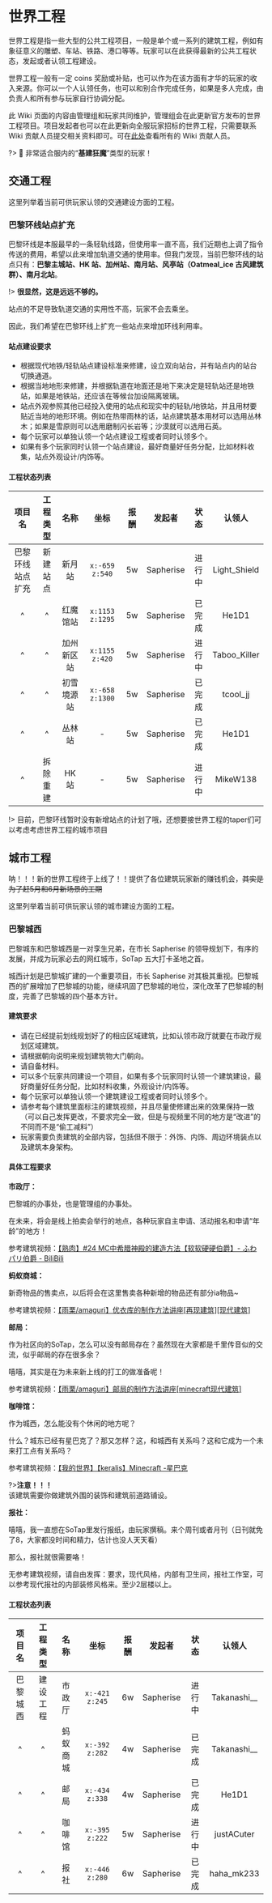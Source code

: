 # 世界工程

世界工程是指一些大型的公共工程项目，一般是单个或一系列的建筑工程，例如有象征意义的雕塑、车站、铁路、港口等等。玩家可以在此获得最新的公共工程状态，发起或者认领工程建设。

世界工程一般有一定 coins 奖励或补贴，也可以作为在该方面有才华的玩家的收入来源。你可以一个人认领任务，也可以和别合作完成任务，如果是多人完成，由负责人和所有参与玩家自行协调分配。

此 Wiki 页面的内容由管理组和玩家共同维护，管理组会在此更新官方发布的世界工程项目。项目发起者也可以在此更新向全服玩家招标的世界工程，只需要联系 Wiki 贡献人员提交相关资料即可。可在[此处](https://book.sotap.org/#/wiki/contributors)查看所有的 Wiki 贡献人员。

?> 💪 非常适合服内的“**基建狂魔**”类型的玩家！

## 交通工程

这里列举着当前可供玩家认领的交通建设方面的工程。

### 巴黎环线站点扩充

巴黎环线是本服最早的一条轻轨线路，但使用率一直不高，我们近期也上调了指令传送的费用，希望以此来增加轨道交通的使用率。但我门发现，当前巴黎环线的站点只有：**巴黎主城站、HK 站、加州站、南月站、风亭站（Oatmeal_ice 古风建筑群）、南月北站**。

!> **很显然，这是远远不够的。**

站点的不足导致轨道交通的实用性不高，玩家不会去乘坐。

因此，我们希望在巴黎环线上扩充一些站点来增加环线利用率。

#### 站点建设要求

- 根据现代地铁/轻轨站点建设标准来修建，设立双向站台，并有站点内的站台切换通道。
- 根据当地地形来修建，并根据轨道在地面还是地下来决定是轻轨站还是地铁站，如果是地铁站，还应该在等候台加设隔离玻璃。
- 站点外观参照其他已经投入使用的站点和现实中的轻轨/地铁站，并且用材要贴近当地的地形环境。例如在热带雨林的话，站点建筑基本用材可以选用丛林木；如果是雪原则可以选用磨制闪长岩等；沙漠就可以选用石英。
- 每个玩家可以单独认领一个站点建设工程或者同时认领多个。
- 如果有多个玩家同时认领一个站点建设，最好商量好任务分配，比如材料收集，站点外观设计/内饰等。

#### 工程状态列表

|      项目名      | 工程类型 |    名称    |      坐标       | 报酬  |  发起者   |  状态  |    认领人    |
| :--------------: | :------: | :--------: | :-------------: | :---: | :-------: | :----: | :----------: |
| 巴黎环线站点扩充 | 新建站点 |   新月站   | `x:-659 z:540`  |  5w   | Sapherise | 进行中 | Light_Shield |
|        ^         |    ^     |  红魔馆站  | `x:1153 z:1295` |  5w   | Sapherise | 已完成 |    He1D1     |
|        ^         |    ^     | 加州新区站 | `x:1155 z:420`  |  5w   | Sapherise | 进行中 | Taboo_Killer |
|        ^         |    ^     | 初雪境源站 | `x:-658 z:1300` |  5w   | Sapherise | 已完成 |   tcool_jj   |
|        ^         |    ^     |   丛林站   |        -        |  5w   | Sapherise | 已完成 |    He1D1     |
|        ^         | 拆除重建 |   HK 站    |        -        |  5w   | Sapherise | 进行中 |   MikeW138   |

!> 目前，巴黎环线暂时没有新增站点的计划了哦，还想要接世界工程的taper们可以考虑考虑世界工程的城市项目

## 城市工程

呐！！！新的世界工程终于上线了！！提供了各位建筑玩家新的赚钱机会，~~其实是为了赶5月和6月新场景的工期~~

这里列举着当前可供玩家认领的城市建设方面的工程。

### 巴黎城西

巴黎城东和巴黎城西是一对孪生兄弟，在市长 Sapherise 的领导规划下，有序的发展，并成为玩家必去的网红城市，SoTap 五大打卡圣地之首。

城西计划是巴黎城扩建的一个重要项目，市长 Sapherise 对其极其重视。巴黎城西的扩展增加了巴黎城的功能，继续巩固了巴黎城的地位，深化改革了巴黎城的制度，完善了巴黎城的四个基本方针。

#### 建筑要求

- 请在已经提前划线规划好了的相应区域建筑，比如认领市政厅就要在市政厅规划区域建筑。
- 请根据朝向说明来规划建筑物大门朝向。
- 请自备材料。
- 可以多个玩家共同建设一个项目，如果有多个玩家同时认领一个建筑建设，最好商量好任务分配，比如材料收集，外观设计/内饰等。
- 每个玩家可以单独认领一个建筑建设工程或者同时认领多个。
- 请参考每个建筑里面标注的建筑视频，并且尽量使修建出来的效果保持一致（可以自己发挥更改，不要求完全一致，但是与视频里不同的地方是“改进”的不同而不是“偷工减料”）
- 玩家需要负责建筑的全部内容，包括但不限于：外饰、内饰、周边环境装点以及建筑本身架构。

#### 具体工程要求

**市政厅：**

巴黎城的办事处，也是管理组的办事处。

在未来，将会是线上拍卖会举行的地点，各种玩家自主申请、活动报名和申请“年龄”的地方！

参考建筑视频：[【熟肉】#24 MC中希腊神殿的建造方法【软软硬硬伯爵】- ふわパリ伯爵 - BiliBili](https://www.bilibili.com/video/BV1gx411y7ra)

**蚂蚁商城：**

新奇物品的售卖点，以后将会在这里售卖各种新增的物品还有部分ia物品~

参考建筑视频：[【雨栗/amaguri】优衣库的制作方法讲座[再现建筑][现代建筑]](https://www.bilibili.com/video/BV1Tb411s7Ed)

**邮局：**

作为社区向的SoTap，怎么可以没有邮局存在？虽然现在大家都是千里传音似的交流，似乎邮局的存在很多余？

嘻嘻，其实是在为未来新上线的打工的做准备呢！

参考建筑视频：[【雨栗/amaguri】邮局的制作方法讲座[minecraft现代建筑]](https://www.bilibili.com/video/BV1rb411S7U3)

**咖啡馆：**

作为城西，怎么能没有个休闲的地方呢？

什么？城东已经有星巴克了？那又怎样？这，和城西有关系吗？这和它成为一个未来打工点有关系吗？

参考建筑视频：[【我的世界】【keralis】Minecraft -星巴克](https://www.bilibili.com/video/BV1zs411872L)

?>**注意！！！** <br>
该建筑需要你做建筑外围的装饰和建筑前道路铺设。

**报社：**

嘻嘻，我一直想在SoTap里发行报纸，由玩家撰稿。来个周刊或者月刊（日刊就免了8，大家都没时间和精力，估计也没人天天看）

那么，报社就很需要咯！

无参考建筑视频，请自由发挥：要求，现代风格，内部有卫生间，报社工作室，可以参考现代报社的内部装修风格来。至少2层楼以上。

#### 工程状态列表

|  项目名  | 工程类型 |   名称   |      坐标      | 报酬  |  发起者   |  状态  |   认领人    |
| :------: | :------: | :------: | :------------: | :---: | :-------: | :----: | :---------: |
| 巴黎城西 | 建设工程 |  市政厅  | `x:-421 z:245` |  6w   | Sapherise | 进行中 | Takanashi__ |
|    ^     |    ^     | 蚂蚁商城 | `x:-392 z:282` |  4w   | Sapherise | 已完成 | Takanashi__ |
|    ^     |    ^     |   邮局   | `x:-434 z:338` |  4w   | Sapherise | 已完成 |    He1D1    |
|    ^     |    ^     |  咖啡馆  | `x:-395 z:222` |  5w   | Sapherise | 进行中 | justACuter  |
|    ^     |    ^     |   报社   | `x:-446 z:280` |  6w   | Sapherise | 已完成 | haha_mk233  |
